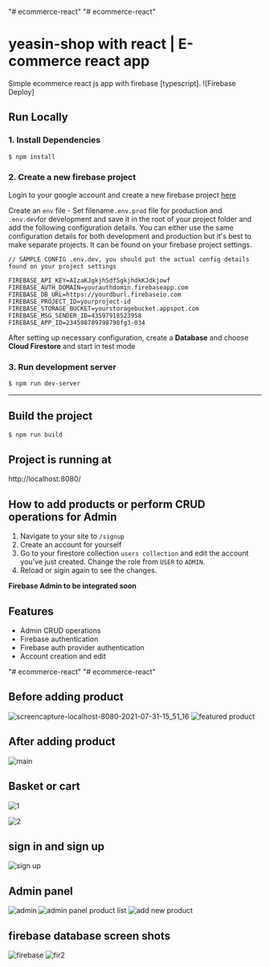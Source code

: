 "# ecommerce-react" 
"# ecommerce-react" 
# yeasin-shop with react  | E-commerce react app
Simple ecommerce react js app with firebase [typescript].
![Firebase Deploy]

###



## Run Locally
### 1. Install Dependencies
```sh
$ npm install
```

### 2. Create a new firebase project
Login to your google account and create a new firebase project [here](https://console.firebase.google.com/u/0/)

Create an `env` file - Set filename`.env.prod` file for production and `.env.dev`for development and save it in the root of your project folder
and add the following configuration details. You can either use the same configuration details for both development and production but it's best to make separate projects. It can be found on your firebase project settings.

```
// SAMPLE CONFIG .env.dev, you should put the actual config details found on your project settings

FIREBASE_API_KEY=AIzaKJgkjhSdfSgkjhdkKJdkjowf
FIREBASE_AUTH_DOMAIN=yourauthdomin.firebaseapp.com
FIREBASE_DB_URL=https://yourdburl.firebaseio.com
FIREBASE_PROJECT_ID=yourproject-id
FIREBASE_STORAGE_BUCKET=yourstoragebucket.appspot.com
FIREBASE_MSG_SENDER_ID=43597918523958
FIREBASE_APP_ID=234598789798798fg3-034

``` 

After setting up necessary configuration,
create a **Database** and choose **Cloud Firestore** and start in test mode

### 3. Run development server
```sh 
$ npm run dev-server
```

---



## Build the project
```sh
$ npm run build
```

## Project is running at 
http://localhost:8080/

## How to add products or perform CRUD operations for Admin
1. Navigate to your site to `/signup`
2. Create an account for yourself
3. Go to your firestore collection `users collection` and edit the account you've just created. Change the role from `USER` to `ADMIN`.
4. Reload or sigin again to see the changes. 

**Firebase Admin to be integrated soon**

## Features

* Admin CRUD operations
* Firebase authentication
* Firebase auth provider authentication
* Account creation and edit

"# ecommerce-react" 
"# ecommerce-react" 

## Before adding product 
![screencapture-localhost-8080-2021-07-31-15_51_16](https://user-images.githubusercontent.com/61457979/127736304-11b98e97-01b7-4efb-bfde-264c10cfa833.png)
![featured product](https://user-images.githubusercontent.com/61457979/127736367-0b91dce9-4fef-41a3-a898-010876401fb4.PNG)



## After adding product
![main](https://user-images.githubusercontent.com/61457979/127736315-623438b0-e45f-4117-9f04-500073af7954.png)

## Basket or cart 
![1](https://user-images.githubusercontent.com/61457979/127736698-aa6ad240-dfe4-4280-8b56-a1af219b76c4.PNG)

![2](https://user-images.githubusercontent.com/61457979/127736623-84499ac7-2b30-4725-9799-72e54283740e.PNG)



## sign in and sign up 
![sign up](https://user-images.githubusercontent.com/61457979/127736344-b6ad0fab-1888-4274-b4dd-322519f9ff68.PNG)


## Admin panel
![admin](https://user-images.githubusercontent.com/61457979/127736531-43dbf070-7698-4b8c-8b02-2bc02a65eee7.PNG)
![admin panel product list](https://user-images.githubusercontent.com/61457979/127736536-52e02a06-5236-4bc2-8e78-968a2ed59f0d.PNG)
![add new product](https://user-images.githubusercontent.com/61457979/127736538-c804a2a4-d3e9-4894-abf8-9ec9c5821878.PNG)

## firebase database screen shots
![firebase](https://user-images.githubusercontent.com/61457979/127737661-79f5a6e5-5ec1-4dab-89f2-33d0acf63cd9.PNG)
![fir2](https://user-images.githubusercontent.com/61457979/127737663-0b9f7cb3-ec18-412a-b1c5-54334580cf4f.PNG)
